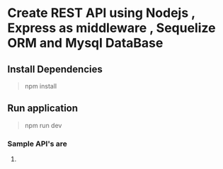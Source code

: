 # Create REST API using Nodejs , Express as middleware , Sequelize ORM and Mysql DataBase 

## Install Dependencies 
  > npm install

## Run application 
  > npm run dev


### Sample API's are 
1. 
